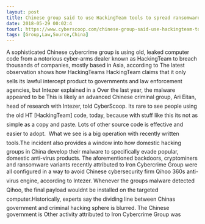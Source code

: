 ```yaml
---
layout: post
title: Chinese group said to use HackingTeam tools to spread ransomware, cryptominers
date: 2018-05-29 00:02:4
tourl: https://www.cyberscoop.com/chinese-group-said-use-hackingteam-tools-spread-ransomware-cryptominers/?category_news=technology
tags: [Group,Law,Source,China]
---
```

A sophisticated Chinese cybercrime group is using old, leaked computer code from a notorious cyber-arms dealer known as HackingTeam to breach thousands of companies, mostly based in Asia, according to The latest observation shows how HackingTeams HackingTeam claims that it only sells its lawful intercept product to governments and law enforcement agencies, but Intezer explained in a Over the last year, the malware appeared to be This is likely an advanced Chinese criminal group, Ari Eitan, head of research with Intezer, told CyberScoop. Its rare to see people using the old HT [HackingTeam] code, today, because with stuff like this its not as simple as a copy and paste. Lots of other source code is effective and easier to adopt.  What we see is a big operation with recently written tools.The incident also provides a window into how domestic hacking groups in China develop their malware to specifically evade popular, domestic anti-virus products. The aforementioned backdoors, cryptominers and ransomware variants recently attributed to Iron Cybercrime Group were all configured in a way to avoid Chinese cybersecurity firm Qihoo 360s anti-virus engine, according to Intezer. Whenever the groups malware detected Qihoo, the final payload wouldnt be installed on the targeted computer.Historically, experts say the dividing line between Chinas government and criminal hacking sphere is blurred. The Chinese government is Other activity attributed to Iron Cybercrime Group was 